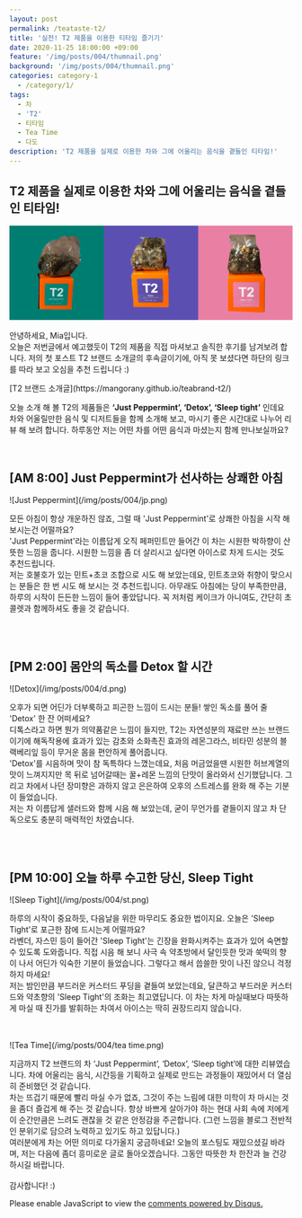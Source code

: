 ```yaml
---
layout: post
permalink: /teataste-t2/
title: '실전! T2 제품을 이용한 티타임 즐기기'
date: 2020-11-25 18:00:00 +09:00
feature: '/img/posts/004/thumnail.png'
background: '/img/posts/004/thumnail.png'
categories: category-1
  - /category/1/
tags:
  - 차
  - 'T2'
  - 티타임
  - Tea Time
  - 다도
description: 'T2 제품을 실제로 이용한 차와 그에 어울리는 음식을 곁들인 티타임!'
---
```

## T2 제품을 실제로 이용한 차와 그에 어울리는 음식을 곁들인 티타임!
![Tea Product](/img/posts/004/tea.png)
<p>안녕하세요, Mia입니다.<br>
오늘은 저번글에서 예고했듯이 T2의 제품을 직접 마셔보고 솔직한 후기를 남겨보려 합니다.
저의 첫 포스트 T2 브랜드 소개글의 후속글이기에, 아직 못 보셨다면 하단의 링크를 따라 보고 오심을 추천 드립니다 :)</p>
[T2 브랜드 소개글](https://mangorany.github.io/teabrand-t2/)
<p>오늘 소개 해 볼 T2의 제품들은 <b>‘Just Peppermint’, ‘Detox’, ‘Sleep tight’</b> 인데요 차와 어울릴만한 음식 및 디저트들을 함께 소개해 보고, 마시기 좋은 시간대로 나누어 리뷰 해 보려 합니다. 하루동안 저는 어떤 차를 어떤 음식과 마셨는지 함께 만나보실까요?</p>
<br>

<h2>[AM 8:00] Just Peppermint가 선사하는 상쾌한 아침</h2>
![Just Peppermint](/img/posts/004/jp.png)
<p>모든 아침이 항상 개운하진 않죠, 그럴 때 'Just Peppermint'로 상쾌한 아침을 시작 해 보시는건 어떨까요?<br> 'Just Peppermint'라는 이름답게 오직 페퍼민트만 들어간 이 차는 시원한 박하향이 산뜻한 느낌을 줍니다. 시원한 느낌을 좀 더 살리시고 싶다면 아이스로 차게 드시는 것도 추천드립니다.<br>
저는 호불호가 있는 민트+초코 조합으로 시도 해 보았는데요, 민트초코와 취향이 맞으시는 분들은 한 번 시도 해 보시는 것 추천드립니다. 아무래도 아침에는 당이 부족한만큼, 하루의 시작이 든든한 느낌이 들어 좋았답니다. 꼭 저처럼 케이크가 아니여도, 간단히 초콜렛과 함께하셔도 좋을 것 같습니다.</p>
<br>
<br>
<h2>[PM 2:00] 몸안의 독소를 Detox 할 시간</h2>
![Detox](/img/posts/004/d.png)
<p>오후가 되면 어딘가 더부룩하고 피곤한 느낌이 드시는 분들! 쌓인 독소를 풀어 줄 'Detox' 한 잔 어떠세요?<br>
디톡스라고 하면 뭔가 의약품같은 느낌이 들지만, T2는 자연성분의 재료만 쓰는 브랜드이기에 해독작용에 효과가 있는 감초와 소화촉진 효과의 레몬그라스, 비타민 성분의 블랙베리잎 등이 무거운 몸을 편안하게 풀어줍니다.<br>
'Detox'를 시음하며 맛이 참 독특하다 느꼈는데요, 처음 머금었을땐 시원한 허브계열의 맛이 느껴지지만 목 뒤로 넘어갈때는 꿀+레몬 느낌의 단맛이 올라와서 신기했답니다. 그리고 차에서 나던 장미향은 과하지 않고 은은하여 오후의 스트레스를 완화 해 주는 기분이 들었습니다. <br>
저는 차 이름답게 샐러드와 함께 시음 해 보았는데, 굳이 무언가를 곁들이지 않고 차 단독으로도 충분히 매력적인 차였습니다.</p>
<br>
<br>
<h2>[PM 10:00] 오늘 하루 수고한 당신, Sleep Tight</h2>
![Sleep Tight](/img/posts/004/st.png)
<p>하루의 시작이 중요하듯, 다음날을 위한 마무리도 중요한 법이지요. 오늘은 'Sleep Tight'로 포근한 잠에 드시는게 어떨까요?<br>
라벤더, 자스민 등이 들어간 'Sleep Tight'는 긴장을 완화시켜주는 효과가 있어 숙면할 수 있도록 도와줍니다. 직접 시음 해 보니 사극 속 약초방에서 달인듯한 맛과 쑥떡의 향이 나서 어딘가 익숙한 기분이 들었습니다. 그렇다고 해서 씁쓸한 맛이 나진 않으니 걱정하지 마세요!<br>
저는 밤인만큼 부드러운 커스터드 푸딩을 곁들여 보았는데요, 달큰하고 부드러운 커스터드와 약초향의 'Sleep Tight'의 조화는 최고였답니다. 이 차는 차게 마실때보다 따뜻하게 마실 때 진가를 발휘하는 차여서 아이스는 딱히 권장드리지 않습니다.</p>
<br>
<br>
![Tea Time](/img/posts/004/tea time.png)
<p>지금까지 T2 브랜드의 차 ‘Just Peppermint’, ‘Detox’, ‘Sleep tight’에 대한 리뷰였습니다. 차에 어울리는 음식, 시간등을 기획하고 실제로 만드는 과정들이 재밌어서 더 열심히 준비했던 것 같습니다.<br>
차는 뜨겁기 때문에 빨리 마실 수가 없죠, 그것이 주는 느림에 대한 미학이 차 마시는 것을 좀더 즐겁게 해 주는 것 같습니다. 항상 바쁘게 살아가야 하는 현대 사회 속에 저에게 이 순간만큼은 느려도 괜찮을 것 같은 안정감을 주곤합니다. (그런 느낌을 블로그 전반적인 분위기로 담으려 노력하고 있기도 하고 있답니다.)<br>
여러분에게 차는 어떤 의미로 다가올지 궁금하네요! 오늘의 포스팅도 재밌으셨길 바라며, 저는 다음에 좀더 흥미로운 글로 돌아오겠습니다. 그동안 따뜻한 차 한잔과 늘 건강하시길 바랍니다.<br><br>
감사합니다! :)</p>

<div id="disqus_thread"></div>
<script>

/**
*  RECOMMENDED CONFIGURATION VARIABLES: EDIT AND UNCOMMENT THE SECTION BELOW TO INSERT DYNAMIC VALUES FROM YOUR PLATFORM OR CMS.
*  LEARN WHY DEFINING THESE VARIABLES IS IMPORTANT: https://disqus.com/admin/universalcode/#configuration-variables*/
/*
var disqus_config = function () {
this.page.url = PAGE_URL;  // Replace PAGE_URL with your page's canonical URL variable
this.page.identifier = PAGE_IDENTIFIER; // Replace PAGE_IDENTIFIER with your page's unique identifier variable
};
*/
(function() { // DON'T EDIT BELOW THIS LINE
var d = document, s = d.createElement('script');
s.src = 'https://mangorany.disqus.com/embed.js';
s.setAttribute('data-timestamp', +new Date());
(d.head || d.body).appendChild(s);
})();
</script>
<noscript>Please enable JavaScript to view the <a href="https://disqus.com/?ref_noscript">comments powered by Disqus.</a></noscript>
